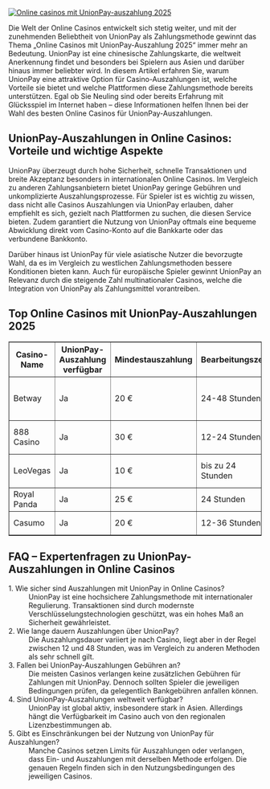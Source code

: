 [![Online casinos mit UnionPay-auszahlung 2025](https://123-caf.pages.dev/gitsignup.png)](https://vrmoo.ru/Bt82HjjY)

<p>Die Welt der Online Casinos entwickelt sich stetig weiter, und mit der zunehmenden Beliebtheit von UnionPay als Zahlungsmethode gewinnt das Thema „Online Casinos mit UnionPay-Auszahlung 2025“ immer mehr an Bedeutung. UnionPay ist eine chinesische Zahlungskarte, die weltweit Anerkennung findet und besonders bei Spielern aus Asien und darüber hinaus immer beliebter wird. In diesem Artikel erfahren Sie, warum UnionPay eine attraktive Option für Casino-Auszahlungen ist, welche Vorteile sie bietet und welche Plattformen diese Zahlungsmethode bereits unterstützen. Egal ob Sie Neuling sind oder bereits Erfahrung mit Glücksspiel im Internet haben – diese Informationen helfen Ihnen bei der Wahl des besten Online Casinos für UnionPay-Auszahlungen.</p>  <h2>UnionPay-Auszahlungen in Online Casinos: Vorteile und wichtige Aspekte</h2> <p>UnionPay überzeugt durch hohe Sicherheit, schnelle Transaktionen und breite Akzeptanz besonders in internationalen Online Casinos. Im Vergleich zu anderen Zahlungsanbietern bietet UnionPay geringe Gebühren und unkomplizierte Auszahlungsprozesse. Für Spieler ist es wichtig zu wissen, dass nicht alle Casinos Auszahlungen via UnionPay erlauben, daher empfiehlt es sich, gezielt nach Plattformen zu suchen, die diesen Service bieten. Zudem garantiert die Nutzung von UnionPay oftmals eine bequeme Abwicklung direkt vom Casino-Konto auf die Bankkarte oder das verbundene Bankkonto.</p>  <p>Darüber hinaus ist UnionPay für viele asiatische Nutzer die bevorzugte Wahl, da es im Vergleich zu westlichen Zahlungsmethoden bessere Konditionen bieten kann. Auch für europäische Spieler gewinnt UnionPay an Relevanz durch die steigende Zahl multinationaler Casinos, welche die Integration von UnionPay als Zahlungsmittel vorantreiben.</p>  <h2>Top Online Casinos mit UnionPay-Auszahlungen 2025</h2> <table border="1" cellpadding="6" cellspacing="0"> <thead> <tr> <th>Casino-Name</th> <th>UnionPay-Auszahlung verfügbar</th> <th>Mindestauszahlung</th> <th>Bearbeitungszeit</th> <th>Besondere Merkmale</th> </tr> </thead> <tbody> <tr> <td>Betway</td> <td>Ja</td> <td>20 €</td> <td>24-48 Stunden</td> <td>Große Spielauswahl, starker Kundensupport</td> </tr> <tr> <td>888 Casino</td> <td>Ja</td> <td>30 €</td> <td>12-24 Stunden</td> <td>Attraktive Boni, vielfältige Zahlungsmethoden</td> </tr> <tr> <td>LeoVegas</td> <td>Ja</td> <td>10 €</td> <td>bis zu 24 Stunden</td> <td>Mobile-first Plattform, schnelle Auszahlungen</td> </tr> <tr> <td>Royal Panda</td> <td>Ja</td> <td>25 €</td> <td>24 Stunden</td> <td>Benutzerfreundlich, große Spielauswahl</td> </tr> <tr> <td>Casumo</td> <td>Ja</td> <td>20 €</td> <td>12-36 Stunden</td> <td>Innovatives Design, vielseitige Spiele</td> </tr> </tbody> </table>  <h2>FAQ – Expertenfragen zu UnionPay-Auszahlungen in Online Casinos</h2> <dl> <dt>1. Wie sicher sind Auszahlungen mit UnionPay in Online Casinos?</dt> <dd>UnionPay ist eine hochsichere Zahlungsmethode mit internationaler Regulierung. Transaktionen sind durch modernste Verschlüsselungstechnologien geschützt, was ein hohes Maß an Sicherheit gewährleistet.</dd>  <dt>2. Wie lange dauern Auszahlungen über UnionPay?</dt> <dd>Die Auszahlungsdauer variiert je nach Casino, liegt aber in der Regel zwischen 12 und 48 Stunden, was im Vergleich zu anderen Methoden als sehr schnell gilt.</dd>  <dt>3. Fallen bei UnionPay-Auszahlungen Gebühren an?</dt> <dd>Die meisten Casinos verlangen keine zusätzlichen Gebühren für Zahlungen mit UnionPay. Dennoch sollten Spieler die jeweiligen Bedingungen prüfen, da gelegentlich Bankgebühren anfallen können.</dd>  <dt>4. Sind UnionPay-Auszahlungen weltweit verfügbar?</dt> <dd>UnionPay ist global aktiv, insbesondere stark in Asien. Allerdings hängt die Verfügbarkeit im Casino auch von den regionalen Lizenzbestimmungen ab.</dd>  <dt>5. Gibt es Einschränkungen bei der Nutzung von UnionPay für Auszahlungen?</dt> <dd>Manche Casinos setzen Limits für Auszahlungen oder verlangen, dass Ein- und Auszahlungen mit derselben Methode erfolgen. Die genauen Regeln finden sich in den Nutzungsbedingungen des jeweiligen Casinos.</dd> </dl>